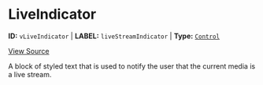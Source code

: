# LiveIndicator

**ID:** `vLiveIndicator` | **LABEL:** `liveStreamIndicator` | **Type:** [`Control`](./control-interface.md)

[View Source](../../../../../vime-player/src/plugins/controls/control/LiveIndicator.svelte)

A block of styled text that is used to notify the user that the current media is a live stream.